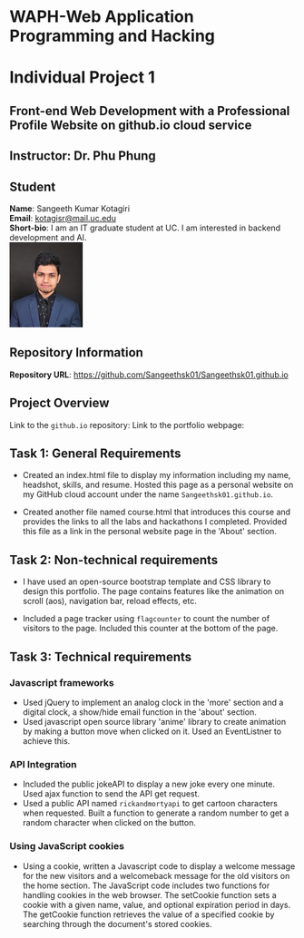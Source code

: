 # WAPH-Web Application Programming and Hacking
# Individual Project 1
## Front-end Web Development with a Professional Profile Website on github.io cloud service

## Instructor: Dr. Phu Phung
## Student
**Name**: Sangeeth Kumar Kotagiri<br>
**Email**: kotagisr@mail.uc.edu <br>
**Short-bio**: I am an IT graduate student at UC. I am interested in backend development and AI.<br>
![My Headhsot](headshot.png)
## Repository Information
**Repository URL**: https://github.com/Sangeethsk01/Sangeethsk01.github.io
## Project Overview

Link to the `github.io` repository:
Link to the portfolio webpage:

## Task 1: General Requirements
- Created an index.html file to display my information including my name, headshot, skills, and resume. Hosted this page as a personal website on my GitHub cloud account under the name `Sangeethsk01.github.io`.

  
- Created another file named course.html that introduces this course and provides the links to all the labs and hackathons I completed. Provided this file as a link in the personal website page in the 'About' section.


## Task 2: Non-technical requirements
- I have used an open-source bootstrap template and CSS library to design this portfolio. The page contains features like the animation on scroll (aos), navigation bar, reload effects, etc.

  
- Included a page tracker using `flagcounter` to count the number of visitors to the page. Included this counter at the bottom of the page.

## Task 3: Technical requirements
### Javascript frameworks
- Used jQuery to implement an analog clock in the 'more' section and a digital clock, a show/hide email function in the 'about' section.
- Used javascript open source library 'anime' library to create animation by making a button move when clicked on it. Used an EventListner to achieve this.
### API Integration
- Included the public jokeAPI to display a new joke every one minute. Used ajax function to send the API get request.
- Used a public API named `rickandmortyapi` to get cartoon characters when requested. Built a function to generate a random number to get a random character when clicked on the button.
### Using JavaScript cookies
- Using a cookie, written a Javascript code to display a welcome message for the new visitors and a welcomeback message for the old visitors on the home section. The JavaScript code includes two functions for handling cookies in the web browser. The setCookie function sets a cookie with a given name, value, and optional expiration period in days. The getCookie function retrieves the value of a specified cookie by searching through the document's stored cookies.
